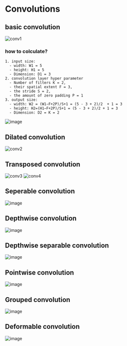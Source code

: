 # Convolutions
## basic convolution
![conv1](https://user-images.githubusercontent.com/6396598/133370621-817d9a60-130d-4d5d-8bb2-696b742bb6d9.gif)

### how to colculate? 
```
1. input size: 
  - width: W1 = 5
  - height: H1 = 5
  - Dimension: D1 = 3
2. convolution layer hyper parameter
  - Number of filters K = 2,
  - their spatial extent F = 3,
  - the stride S = 2,
  - the amount of zero padding P = 1
3. output size:
  - width: W2 = (W1−F+2P)/S+1 = (5 - 3 + 2)/2  + 1 = 3
  - height: H2=(H1−F+2P)/S+1 = (5 - 3 + 2)/2 + 1 = 3
  - Dimension: D2 = K = 2
```
![image](https://user-images.githubusercontent.com/6396598/133527409-eb1be1ea-547d-4fcc-9f83-51a4647a50d1.png)

## Dilated convolution
![conv2](https://user-images.githubusercontent.com/6396598/133370681-96be04ad-a4c5-40aa-95d0-e5edda282951.gif)

## Transposed convolution
![conv3](https://user-images.githubusercontent.com/6396598/133370834-15d11349-64f0-414f-b5c9-8c2b626aaee5.gif) ![conv4](https://user-images.githubusercontent.com/6396598/133370851-8b320875-9ca2-497e-82fe-ddd5101b404f.gif)

## Seperable convolution
![image](https://user-images.githubusercontent.com/6396598/133370928-ea0dde31-b4cd-4d11-b99c-d10f59139239.png)

## Depthwise convolution
![image](https://user-images.githubusercontent.com/6396598/133370937-ecf5c65a-0c9b-4330-8c74-d56c2f86a254.png)

## Depthwise separable convolution
![image](https://user-images.githubusercontent.com/6396598/133370947-43147e00-6fa9-475b-8e64-47843b0d458c.png)

## Pointwise convolution
![image](https://user-images.githubusercontent.com/6396598/133370960-04b2f786-77fb-4f00-bcfa-e25aba5a1bd2.png)

## Grouped convolution
![image](https://user-images.githubusercontent.com/6396598/133370975-c437bb1c-613a-4c59-831b-55b2e5f0ff8d.png)

## Deformable convolution
![image](https://user-images.githubusercontent.com/6396598/133370991-11936fe7-e7b5-4579-a732-ff4e5bfa53b7.png)
